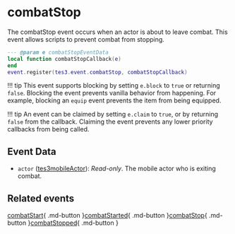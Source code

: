 # combatStop
<div class="search_terms" style="display: none">combatstop</div>

<!---
	This file is autogenerated. Do not edit this file manually. Your changes will be ignored.
	More information: https://github.com/MWSE/MWSE/tree/master/docs
-->

The combatStop event occurs when an actor is about to leave combat. This event allows scripts to prevent combat from stopping.

```lua
--- @param e combatStopEventData
local function combatStopCallback(e)
end
event.register(tes3.event.combatStop, combatStopCallback)
```

!!! tip
	This event supports blocking by setting `e.block` to `true` or returning `false`. Blocking the event prevents vanilla behavior from happening. For example, blocking an `equip` event prevents the item from being equipped.

!!! tip
	An event can be claimed by setting `e.claim` to `true`, or by returning `false` from the callback. Claiming the event prevents any lower priority callbacks from being called.

## Event Data

* `actor` ([tes3mobileActor](../../types/tes3mobileActor)): *Read-only*. The mobile actor who is exiting combat.


## Related events

[combatStart](../combatStart/){ .md-button }[combatStarted](../combatStarted/){ .md-button }[combatStop](../combatStop/){ .md-button }[combatStopped](../combatStopped/){ .md-button }

